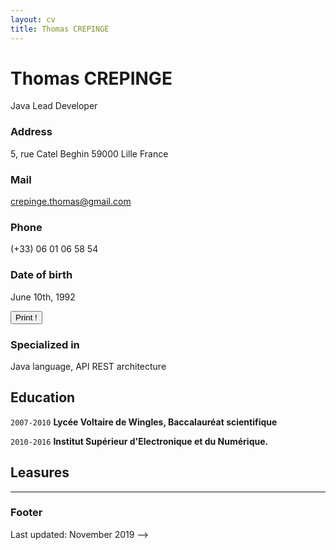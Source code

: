 ```yaml
---
layout: cv
title: Thomas CREPINGE
---
```

# Thomas CREPINGE
Java Lead Developer

### Address

5, rue Catel Beghin
59000 Lille
France

### Mail

crepinge.thomas@gmail.com

### Phone

(+33) 06 01 06 58 54

### Date of birth

June 10th, 1992

<button id="bt-print" onclick="window.print();">Print !</button>


### Specialized in

Java language, API REST architecture


## Education

`2007-2010`
__Lycée Voltaire de Wingles, Baccalauréat scientifique__

`2010-2016`
__Institut Supérieur d'Electronique et du Numérique.__


## Leasures

---

### Footer

Last updated: November 2019 -->



